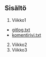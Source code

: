 ##  Sisältö
01.  Viikko1
* [gitlog.txt](https://github.com/JJKuusisto/harjoitustyo/blob/master/laskarit/viikko1/gitlog.txt)
* [komentirivi.txt](https://github.com/JJKuusisto/harjoitustyo/blob/master/laskarit/viikko1/komentorivi.txt)
2.  Viikko2
3.  Viikko3
